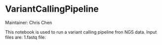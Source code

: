 # VariantCallingPipeline

Maintainer: Chris Chen

This notebook is used to run a variant calling pipeline fron NGS data.
Input files are: 
1.fastq file:
